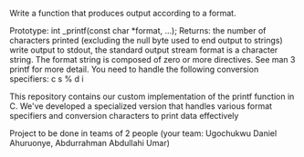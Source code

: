 Write a function that produces output according to a format.

Prototype: int _printf(const char *format, ...);
Returns: the number of characters printed (excluding the null byte used to end output to strings)
write output to stdout, the standard output stream
format is a character string. The format string is composed of zero or more directives. See man 3 printf for more detail. You need to handle the following conversion specifiers:
c
s
%
d
i


This repository contains our custom implementation of the printf function in C. We've developed a specialized version that handles various format specifiers and conversion characters to print data effectively


Project to be done in teams of 2 people (your team: Ugochukwu Daniel Ahuruonye, Abdurrahman Abdullahi Umar)

